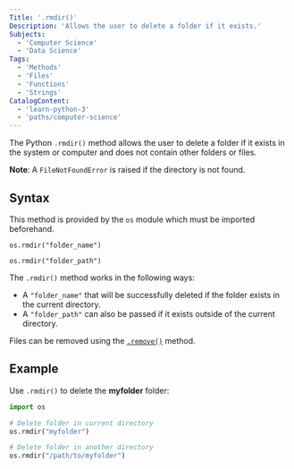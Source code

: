 ```yaml
---
Title: '.rmdir()'
Description: 'Allows the user to delete a folder if it exists.'
Subjects:
  - 'Computer Science'
  - 'Data Science'
Tags:
  - 'Methods'
  - 'Files'
  - 'Functions'
  - 'Strings'
CatalogContent:
  - 'learn-python-3'
  - 'paths/computer-science'
---
```


The Python `.rmdir()` method allows the user to delete a folder if it exists in the system or computer and does not contain other folders or files.

**Note**: A `FileNotFoundError` is raised if the directory is not found.

## Syntax

This method is provided by the `os` module which must be imported beforehand.

```pseudo
os.rmdir("folder_name")

os.rmdir("folder_path")
```

The `.rmdir()` method works in the following ways:

- A `"folder_name"` that will be successfully deleted if the folder exists in the current directory.
- A `"folder_path"` can also be passed if it exists outside of the current directory.

Files can be removed using the [`.remove()`](https://www.codecademy.com/resources/docs/python/file-methods/remove) method.

## Example

Use `.rmdir()` to delete the **myfolder** folder:

```py
import os

# Delete folder in current directory
os.rmdir("myfolder")

# Delete folder in another directory
os.rmdir("/path/to/myfolder")
```
